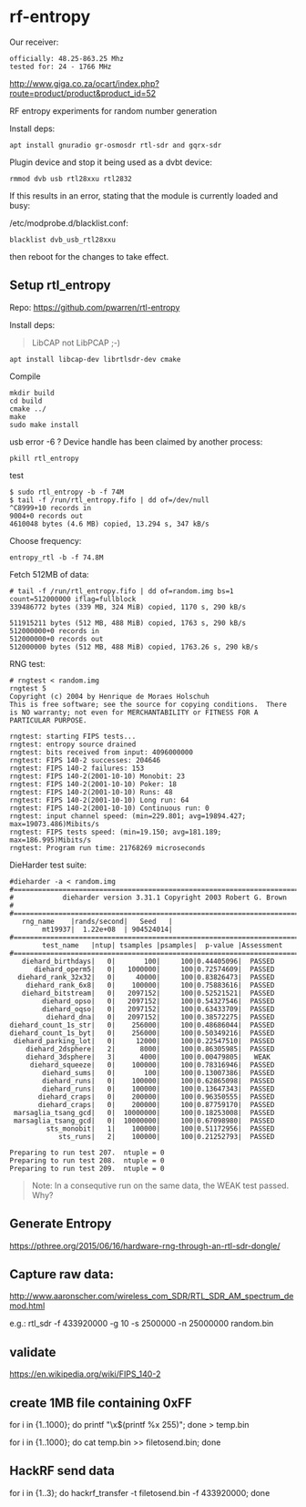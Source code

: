 # rf-entropy

Our receiver:

    officially: 48.25-863.25 Mhz
    tested for: 24 - 1766 MHz

http://www.giga.co.za/ocart/index.php?route=product/product&product_id=52

RF entropy experiments for random number generation

Install deps:

    apt install gnuradio gr-osmosdr rtl-sdr and gqrx-sdr

Plugin device and stop it being used as a dvbt device:
    
    rmmod dvb usb rtl28xxu rtl2832

If this results in an error, stating that the module is currently loaded and busy:

/etc/modprobe.d/blacklist.conf:

    blacklist dvb_usb_rtl28xxu

then reboot for the changes to take effect.

## Setup rtl_entropy

Repo: https://github.com/pwarren/rtl-entropy

Install deps:

> LibCAP not LibPCAP ;-)

    apt install libcap-dev librtlsdr-dev cmake

Compile 

    mkdir build
    cd build
    cmake ../
    make
    sudo make install

usb error -6 ? Device handle has been claimed by another process:

    pkill rtl_entropy

test

    $ sudo rtl_entropy -b -f 74M
    $ tail -f /run/rtl_entropy.fifo | dd of=/dev/null
    ^C8999+10 records in
    9004+0 records out
    4610048 bytes (4.6 MB) copied, 13.294 s, 347 kB/s


Choose frequency:

    entropy_rtl -b -f 74.8M

Fetch 512MB of data:

    # tail -f /run/rtl_entropy.fifo | dd of=random.img bs=1 count=512000000 iflag=fullblock
    339486772 bytes (339 MB, 324 MiB) copied, 1170 s, 290 kB/s

    511915211 bytes (512 MB, 488 MiB) copied, 1763 s, 290 kB/s
    512000000+0 records in
    512000000+0 records out
    512000000 bytes (512 MB, 488 MiB) copied, 1763.26 s, 290 kB/s
    
RNG test:
    
    # rngtest < random.img 
    rngtest 5
    Copyright (c) 2004 by Henrique de Moraes Holschuh
    This is free software; see the source for copying conditions.  There is NO warranty; not even for MERCHANTABILITY or FITNESS FOR A PARTICULAR PURPOSE.

    rngtest: starting FIPS tests...
    rngtest: entropy source drained
    rngtest: bits received from input: 4096000000
    rngtest: FIPS 140-2 successes: 204646
    rngtest: FIPS 140-2 failures: 153
    rngtest: FIPS 140-2(2001-10-10) Monobit: 23
    rngtest: FIPS 140-2(2001-10-10) Poker: 18
    rngtest: FIPS 140-2(2001-10-10) Runs: 48
    rngtest: FIPS 140-2(2001-10-10) Long run: 64
    rngtest: FIPS 140-2(2001-10-10) Continuous run: 0
    rngtest: input channel speed: (min=229.801; avg=19894.427; max=19073.486)Mibits/s
    rngtest: FIPS tests speed: (min=19.150; avg=181.189; max=186.995)Mibits/s
    rngtest: Program run time: 21768269 microseconds

DieHarder test suite:

    #dieharder -a < random.img 
    #=============================================================================#
    #            dieharder version 3.31.1 Copyright 2003 Robert G. Brown          #
    #=============================================================================#
       rng_name    |rands/second|   Seed   |
            mt19937|  1.22e+08  | 904524014|
    #=============================================================================#
            test_name   |ntup| tsamples |psamples|  p-value |Assessment
    #=============================================================================#
       diehard_birthdays|   0|       100|     100|0.44405096|  PASSED  
          diehard_operm5|   0|   1000000|     100|0.72574609|  PASSED  
      diehard_rank_32x32|   0|     40000|     100|0.83826473|  PASSED  
        diehard_rank_6x8|   0|    100000|     100|0.75883616|  PASSED  
       diehard_bitstream|   0|   2097152|     100|0.52521521|  PASSED  
            diehard_opso|   0|   2097152|     100|0.54327546|  PASSED  
            diehard_oqso|   0|   2097152|     100|0.63433709|  PASSED  
             diehard_dna|   0|   2097152|     100|0.38572275|  PASSED  
    diehard_count_1s_str|   0|    256000|     100|0.48686044|  PASSED  
    diehard_count_1s_byt|   0|    256000|     100|0.50349216|  PASSED  
     diehard_parking_lot|   0|     12000|     100|0.22547510|  PASSED  
        diehard_2dsphere|   2|      8000|     100|0.86305985|  PASSED  
        diehard_3dsphere|   3|      4000|     100|0.00479805|   WEAK   
         diehard_squeeze|   0|    100000|     100|0.78316946|  PASSED  
            diehard_sums|   0|       100|     100|0.13007386|  PASSED  
            diehard_runs|   0|    100000|     100|0.62865098|  PASSED  
            diehard_runs|   0|    100000|     100|0.13647343|  PASSED  
           diehard_craps|   0|    200000|     100|0.96350555|  PASSED  
           diehard_craps|   0|    200000|     100|0.87759170|  PASSED  
     marsaglia_tsang_gcd|   0|  10000000|     100|0.18253008|  PASSED  
     marsaglia_tsang_gcd|   0|  10000000|     100|0.67098980|  PASSED  
             sts_monobit|   1|    100000|     100|0.51172956|  PASSED  
                sts_runs|   2|    100000|     100|0.21252793|  PASSED 
    
    Preparing to run test 207.  ntuple = 0
    Preparing to run test 208.  ntuple = 0
    Preparing to run test 209.  ntuple = 0

> Note: In a consequtive run on the same data, the WEAK test passed. Why?

## Generate Entropy

https://pthree.org/2015/06/16/hardware-rng-through-an-rtl-sdr-dongle/

## Capture raw data:

http://www.aaronscher.com/wireless_com_SDR/RTL_SDR_AM_spectrum_demod.html

e.g.: rtl_sdr -f 433920000 -g 10 -s 2500000 -n 25000000 random.bin

## validate

https://en.wikipedia.org/wiki/FIPS_140-2

## create 1MB file containing 0xFF
for i in {1..1000}; do printf "\x$(printf %x 255)"; done > temp.bin

for i in {1..1000}; do cat temp.bin >> filetosend.bin; done

## HackRF send data
for i in {1..3}; do hackrf_transfer -t filetosend.bin -f 433920000; done

